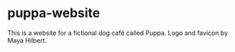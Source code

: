 # puppa-website
This is a website for a fictional dog café called Puppa.
Logo and favicon by Maya Hilbert.
